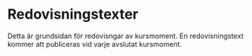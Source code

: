 ---
---
Redovisningstexter
=========================

Detta är grundsidan för redovisngar av kursmoment. En redovisningstext kommer att publiceras vid varje avslutat kursmoment.
